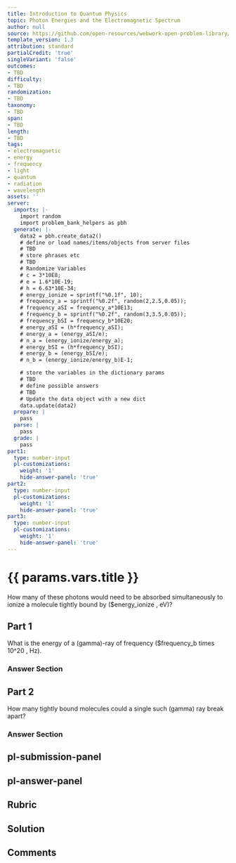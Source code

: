 ```yaml
---
title: Introduction to Quantum Physics
topic: Photon Energies and the Electromagnetic Spectrum
author: null
source: https://github.com/open-resources/webwork-open-problem-library/tree/master/Contrib/BrockPhysics/College_Physics_Urone/29.Introduction_to_Quantum_Physics/29-03.Photon_Energies_and_the_Electromagnetic_Spectrum/NU_U17_29_03_007.pg
template_version: 1.3
attribution: standard
partialCredit: 'true'
singleVariant: 'false'
outcomes:
- TBD
difficulty:
- TBD
randomization:
- TBD
taxonomy:
- TBD
span:
- TBD
length:
- TBD
tags:
- electromagnetic
- energy
- frequency
- light
- quantum
- radiation
- wavelength
assets: ''
server:
  imports: |-
    import random
    import problem_bank_helpers as pbh
  generate: |-
    data2 = pbh.create_data2()
    # define or load names/items/objects from server files
    # TBD
    # store phrases etc
    # TBD
    # Randomize Variables
    # c = 3*10E8;
    # e = 1.6*10E-19;
    # h = 6.63*10E-34;
    # energy_ionize = sprintf("%0.1f", 10);
    # frequency_a = sprintf("%0.2f", random(2,2.5,0.05));
    # frequency_aSI = frequency_a*10E13;
    # frequency_b = sprintf("%0.2f", random(3,3.5,0.05));
    # frequency_bSI = frequency_b*10E20;
    # energy_aSI = (h*frequency_aSI);
    # energy_a = (energy_aSI/e);
    # n_a = (energy_ionize/energy_a);
    # energy_bSI = (h*frequency_bSI);
    # energy_b = (energy_bSI/e);
    # n_b = (energy_ionize/energy_b)E-1;

    # store the variables in the dictionary params
    # TBD
    # define possible answers
    # TBD
    # Update the data object with a new dict
    data.update(data2)
  prepare: |
    pass
  parse: |
    pass
  grade: |
    pass
part1:
  type: number-input
  pl-customizations:
    weight: '1'
    hide-answer-panel: 'true'
part2:
  type: number-input
  pl-customizations:
    weight: '1'
    hide-answer-panel: 'true'
part3:
  type: number-input
  pl-customizations:
    weight: '1'
    hide-answer-panel: 'true'
---
```


# {{ params.vars.title }} 


How many of these photons would need to be absorbed simultaneously to ionize a molecule tightly bound by ($energy_ionize , eV)?

## Part 1 
What is the energy of a (gamma)-ray of frequency ($frequency_b times 10^20 , Hz). 


 ### Answer Section

## Part 2 
How many tightly bound molecules could a single such (gamma) ray break apart? 


 ### Answer Section


## pl-submission-panel 


## pl-answer-panel 


## Rubric 


## Solution 


## Comments 


